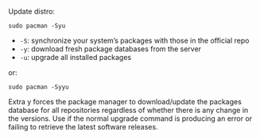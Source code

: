 Update distro:
```shell
sudo pacman -Syu
```
-   `-S`: synchronize your system’s packages with those in the official repo
-   `-y`: download fresh package databases from the server
-   `-u`: upgrade all installed packages

or:
```shell
sudo pacman -Syyu
```
Extra y forces the package manager to download/update the packages database for all repositories regardless of whether there is any change in the versions. Use if the normal upgrade command is producing an error or failing to retrieve the latest software releases.

